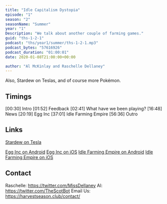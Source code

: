 ```yaml
---
title: "Idle Capitalism Dystopia"
episode: "1"
season: "2"
seasonName: "Summer"
year: "1"
Description: "We talk about another couple of farming games."
guid: "ths-1-2-1"
podcast: "ths/year1/summer/ths-1-2-1.mp3"
podcast_bytes: "57616926"
podcast_duration: "01:00:01"
date: 2020-01-08T21:00:00+00:00

author: "Al McKinlay and Raschelle Dellaney"
---
```


Also, Stardew on Teslas, and of course more Pokémon.

## Timings

[00:30] Intro
[01:52] Feedback
[02:41] What have we been playing?
[16:48] News
[20:19] Egg Inc
[37:01] Idle Farming Empire
[56:36] Outro

## Links

[Stardew on Tesla](https://twitter.com/elonmusk/status/1207865226604863488)

[Egg Inc on Android](https://play.google.com/store/apps/details?id=com.auxbrain.egginc&hl=en_GB)
[Egg Inc on iOS](https://apps.apple.com/ae/app/egg-inc/id993492744)
[Idle Farming Empire on Android](https://play.google.com/store/apps/details?id=com.futureplay.boots&hl=en_GB)
[Idle Farming Empire on iOS](https://apps.apple.com/gb/app/idle-farming-empire/id1018795567)

## Contact

Raschelle: https://twitter.com/MissDellaney
Al: https://twitter.com/TheScotBot
Email Us: https://harvestseason.club/contact/
